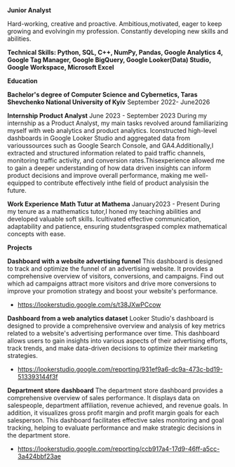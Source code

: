 **Junior Analyst**

Hard-working, creative and proactive. Ambitious,motivated, eager to keep growing and evolvingin my profession. Constantly developing new skills and abilities.

**Technical Skills: Python, SQL, C++, NumPy, Pandas, Google Analytics 4, Google Tag Manager, Google BigQuery, Google Looker(Data) Studio, Google Workspace, Microsoft Excel**

**Education**

**Bachelor's degree of Computer Science and Cybernetics, Taras Shevchenko National University of Kyiv**
September 2022- June2026

**Internship Product Analyst**
June 2023 - September 2023
During my internship as a Product Analyst, my main tasks revolved around familiarizing myself with web analytics and product analytics. Iconstructed high-level dashboards
in Google Looker Studio and aggregated data from varioussources such as Google Search Console, and GA4.Additionally,I extracted and structured information related to paid traffic channels, monitoring traffic activity, and conversion rates.Thisexperience allowed me to gain a deeper understanding of how data driven insights can inform product decisions and improve overall performance, making me well-equipped to contribute effectively inthe field of product analysisin the future.

**Work Experience**
**Math Tutur at Mathema**
January2023 - Present
During my tenure as a mathematics tutor,I honed my teaching abilities and developed valuable soft skills. Icultivated effective communication, adaptability and patience, ensuring studentsgrasped complex mathematical concepts with ease.

**Projects**

**Dashboard with a website advertising funnel**
This dashboard is designed to track and optimize the funnel of an advertising website. It provides a comprehensive overview of visitors, conversions, and campaigns. Find out which ad campaigns attract more visitors and drive more conversions to improve your promotion strategy and boost your website's performance.
- https://lookerstudio.google.com/s/t38JXwPCcow

**Dashboard from a web analytics dataset**
Looker Studio's dashboard is designed to provide a comprehensive overview and analysis of key metrics related to a website's advertising performance over time. This dashboard allows users to gain insights into various aspects of their advertising efforts, track trends, and make data-driven decisions to optimize their marketing strategies.
- https://lookerstudio.google.com/reporting/931ef9a6-dc9a-473c-bd19-513393144f3f

**Department store dashboard**
The department store dashboard provides a comprehensive overview of sales performance. It displays data on salespeople, department affiliation, revenue achieved, and revenue goals. In addition, it visualizes gross profit margin and profit margin goals for each salesperson. This dashboard facilitates effective sales monitoring and goal tracking, helping to evaluate performance and make strategic decisions in the department store.
- https://lookerstudio.google.com/reporting/ccb917a4-17d9-46ff-a5cc-3a424bbf23ae


